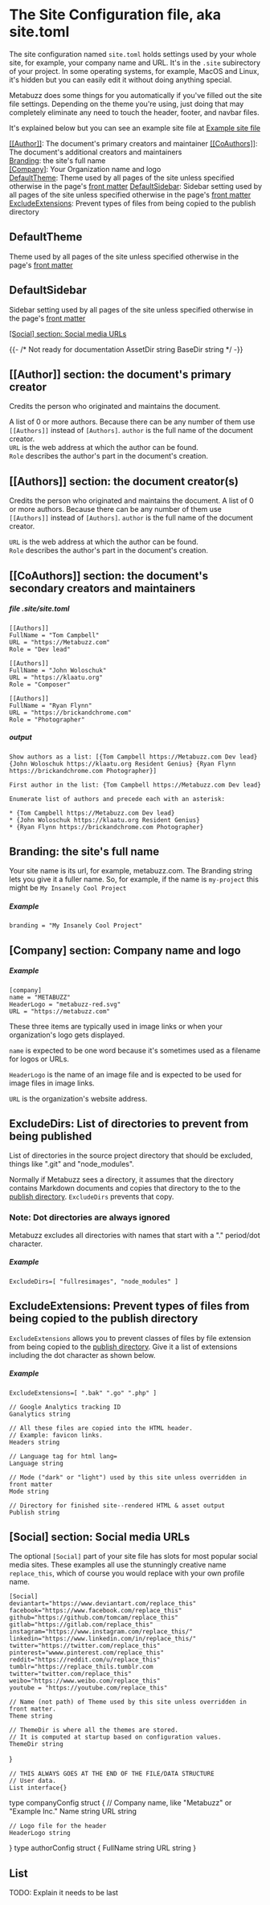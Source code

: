 # The Site Configuration file, aka site.toml

The site configuration named `site.toml` holds settings used by your whole site, for example, your company name and URL. It's in the `.site` subirectory of your project. In some operating systems, for example, MacOS and Linux, it's hidden but you can easily edit it without doing anything special.

Metabuzz does some things for you automatically if you've filled out the site file settings. Depending on the theme you're using, just doing that may completely eliminate any need to touch the header, footer, and navbar files.

It's explained below but you can see an example site file
at [Example site file](site-file-example.html)

[[[Author]]](#author): The document's primary creators and maintainer
[[[CoAuthors]]](#coauthors): The document's additional creators and maintainers  
[Branding](#branding): the site's full name  
[[Company]](#company): Your Organization name and logo  
[DefaultTheme](#defaulttheme): Theme used by all pages of the site unless specified otherwise in the page's [front matter](front-matter.html)
[DefaultSidebar](#defaultsidebar): Sidebar setting used by all pages of the site unless specified otherwise in the page's [front matter](front-matter.html)
[ExcludeExtensions](#exclude-extensions): Prevent types of files from being copied to the publish directory

## DefaultTheme
Theme used by all pages of the site unless specified otherwise in the page's [front matter](front-matter.html#theme)

## DefaultSidebar

Sidebar setting used by all pages of the site unless specified otherwise in the page's [front matter](front-matter.html#sidebar)

[[Social] section: Social media URLs](#social)  


{{- /* Not ready for documentation 
	AssetDir string
	BaseDir string
*/ -}}


## [[Author]] section: the document's primary creator

<a id="author"></a>

Credits the person who originated and maintains the document.

A list of 0 or more authors. Because there can be any number of them use `[[Authors]]` instead of `[Authors]`.
`author` is the full name of the document creator.  
`URL` is the web address at which the author can be found.  
`Role` describes the author's part in the document's creation. 

## [[Authors]] section: the document creator(s)

Credits the person who originated and maintains the document.  A list of 0 or more authors. Because there can be any number of them use `[[Authors]]` instead of `[Authors]`.
`author` is the full name of the document creator.  

`URL` is the web address at which the author can be found.  
`Role` describes the author's part in the document's creation. 


## [[CoAuthors]] section: the document's secondary creators and maintainers

##### file .site/site.toml

```
[[Authors]]
FullName = "Tom Campbell"
URL = "https://Metabuzz.com"
Role = "Dev lead"

[[Authors]]
FullName = "John Woloschuk"
URL = "https://klaatu.org"
Role = "Composer"

[[Authors]]
FullName = "Ryan Flynn"
URL = "https://brickandchrome.com"
Role = "Photographer"

```

##### output

```
Show authors as a list: [{Tom Campbell https://Metabuzz.com Dev lead} {John Woloschuk https://klaatu.org Resident Genius} {Ryan Flynn https://brickandchrome.com Photographer}]

First author in the list: {Tom Campbell https://Metabuzz.com Dev lead}

Enumerate list of authors and precede each with an asterisk:

* {Tom Campbell https://Metabuzz.com Dev lead}  
* {John Woloschuk https://klaatu.org Resident Genius}  
* {Ryan Flynn https://brickandchrome.com Photographer}  

```
<a id="branding"></a>
## Branding: the site's full name

Your site name is its url, for example, metabuzz.com. The Branding string lets you give it a fuller name. So, for example, if the name is `my-project` this might be `My Insanely Cool Project`

##### Example

```
branding = "My Insanely Cool Project"
```

<a id="company"></a>
## [Company] section: Company name and logo

##### Example

```
[company]
name = "METABUZZ"
HeaderLogo = "metabuzz-red.svg"
URL = "https://metabuzz.com"
```

These three items are typically used in image links or when your organization's logo gets displayed.

`name` is expected to be one word because it's sometimes used as a filename for logos or URLs. 

`HeaderLogo` is the name of an image file and is expected to be used for image files in image links.

`URL` is the organization's website address.

<a id= "exclude-dirs"></a>

## ExcludeDirs: List of directories to prevent from being published

List of directories in the source project directory that should be
excluded, things like ".git" and "node_modules".

Normally if Metabuzz sees a directory, it assumes that the directory contains Markdown documents and copies that directory to the to the [publish directory](publish-directory). `ExcludeDirs` prevents that copy.

### Note: Dot directories are always ignored

Metabuzz excludes all directories with names that start with a "." period/dot character.

##### Example

```
ExcludeDirs=[ "fullresimages", "node_modules" ]
```
<a id= "exclude-extensions "></a>

## ExcludeExtensions: Prevent types of files from being copied to the publish directory

`ExcludeExtensions` allows you to prevent classes of files by file extension from being copied to the [publish directory](publish-directory.md). Give it a list of extensions including the dot character as shown below.

##### Example

```
ExcludeExtensions=[ ".bak" ".go" ".php" ]
```

	// Google Analytics tracking ID
	Ganalytics string

	// All these files are copied into the HTML header.
	// Example: favicon links.
	Headers string

	// Language tag for html lang=
	Language string

	// Mode ("dark" or "light") used by this site unless overridden in front matter
	Mode string

	// Directory for finished site--rendered HTML & asset output
	Publish string

<a id="social"></a>
## [Social] section: Social media URLs

The optional `[Social]` part of your site file has slots for most popular social media sites. These examples all use the stunningly creative name `replace_this`, which of course you would replace with your own profile name.

```
[Social]
deviantart="https://www.deviantart.com/replace_this"
facebook="https://www.facebook.com/replace_this"
github="https://github.com/tomcam/replace_this"
gitlab="https://gitlab.com/replace_this"
instagram="https://www.instagram.com/replace_this/"
linkedin="https://www.linkedin.com/in/replace_this/"
twitter="https://twitter.com/replace_this"
pinterest="wwww.pinterest.com/replace_this"
reddit="https://reddit.com/u/replace_this"
tumblr="https://replace_thils.tumblr.com
twitter="twitter.com/replace_this"
weibo="https://www.weibo.com/replace_this"
youtube = "https://youtube.com/replace_this"
```



	// Name (not path) of Theme used by this site unless overridden in front matter.
	Theme string

	// ThemeDir is where all the themes are stored.
	// It is computed at startup based on configuration values.
	ThemeDir string



}


	// THIS ALWAYS GOES AT THE END OF THE FILE/DATA STRUCTURE
	// User data.
	List interface{}



type companyConfig struct {
	// Company name, like "Metabuzz" or "Example Inc."
	Name string
	URL  string

	// Logo file for the header
	HeaderLogo string
}
type authorConfig struct {
	FullName string
	URL      string
}



## List

TODO: Explain it needs to be last




